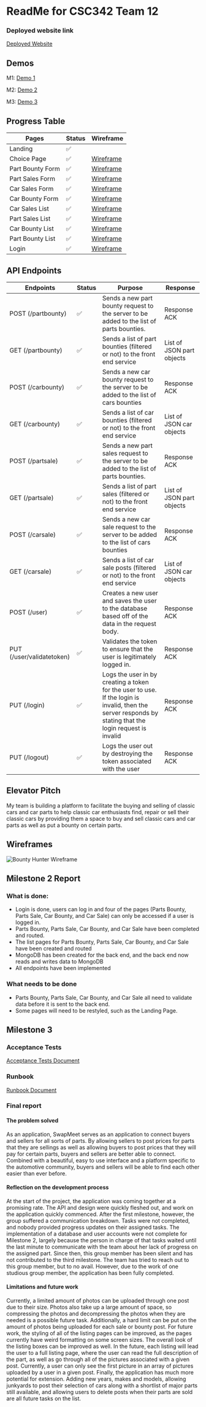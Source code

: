  # ReadMe for CSC342 Team 12
### Deployed website link
[Deployed Website](http://104.131.120.33/#/)

## Demos
M1: [Demo 1](https://drive.google.com/file/d/1cc1JX048n2CR_kBRfY1TLq1914VdBr0J/view?usp=sharing)

M2: [Demo 2](https://youtu.be/Felqn61fykQ)

M3: [Demo 3](https://drive.google.com/file/d/1Ht-t0lPDw0YpyJo2QJy7CRsJ3cRe_zs2/view?usp=sharing)

## Progress Table
|Pages|Status|Wireframe|
|---|---|---|
|Landing|✅||
|Choice Page|✅|[Wireframe](https://github.ncsu.edu/CSC-WebApps-F21/WEBAPPS-12/blob/main/wireframes/choice_page_wireframe.png)|
|Part Bounty Form|✅|[Wireframe](https://github.ncsu.edu/CSC-WebApps-F21/WEBAPPS-12/blob/main/wireframes/parts_bounty_wireframe.png)|
|Part Sales Form|✅|[Wireframe](https://github.ncsu.edu/CSC-WebApps-F21/WEBAPPS-12/blob/main/wireframes/parts_bounty_wireframe.png)|
|Car Sales Form|✅|[Wireframe](https://github.ncsu.edu/CSC-WebApps-F21/WEBAPPS-12/blob/main/wireframes/car_bounty_wireframe.png)|
|Car Bounty Form|✅|[Wireframe](https://github.ncsu.edu/CSC-WebApps-F21/WEBAPPS-12/blob/main/wireframes/car_bounty_wireframe.png)|
|Car Sales List|✅|[Wireframe](https://github.ncsu.edu/CSC-WebApps-F21/WEBAPPS-12/blob/main/wireframes/car_sales_wireframe.png)|
|Part Sales List|✅|[Wireframe](https://github.ncsu.edu/CSC-WebApps-F21/WEBAPPS-12/blob/main/wireframes/parts_sales_wireframe.png)|
|Car Bounty List|✅|[Wireframe](https://github.ncsu.edu/CSC-WebApps-F21/WEBAPPS-12/blob/main/wireframes/parts_sales_wireframe.png)|
|Part Bounty List|✅|[Wireframe](https://github.ncsu.edu/CSC-WebApps-F21/WEBAPPS-12/blob/main/wireframes/parts_sales_wireframe.png)|
|Login|✅|[Wireframe](https://github.ncsu.edu/CSC-WebApps-F21/WEBAPPS-12/blob/main/wireframes/login_wireframe.png)|

## API Endpoints 
|Endpoints|Status|Purpose|Response|
|---|---|---|---|
|POST (/partbounty)|✅|Sends a new part bounty request to the server to be added to the list of parts bounties.|Response ACK|
|GET (/partbounty)|✅|Sends a list of part bounties (filtered or not) to the front end service|List of JSON part objects|
|POST (/carbounty)|✅|Sends a new car bounty request to the server to be added to the list of cars bounties|Response ACK|
|GET (/carbounty)|✅|Sends a list of car bounties (filtered or not) to the front end service|List of JSON car objects|
|POST (/partsale)|✅|Sends a new part sales request to the server to be added to the list of parts bounties.|Response ACK|
|GET (/partsale)|✅|Sends a list of part sales (filtered or not) to the front end service|List of JSON part objects|
|POST (/carsale)|✅|Sends a new car sale request to the server to be added to the list of cars bounties|Response ACK|
|GET (/carsale)|✅|Sends a list of car sale posts (filtered or not) to the front end service|List of JSON car objects|
|POST (/user)|✅|Creates a new user and saves the user to the database based off of the data in the request body.|Response ACK|
|PUT (/user/validatetoken)|✅|Validates the token to ensure that the user is legitimately logged in.|Response ACK|
|PUT (/login)|✅|Logs the user in by creating a token for the user to use.  If the login is invalid, then the server responds by stating that the login request is invalid|Response ACK|
|PUT (/logout)|✅|Logs the user out by destroying the token associated with the user|Response ACK|



## Elevator Pitch
My team is building a platform to facilitate the buying and selling of classic cars and car parts to help classic car enthusiasts find, repair or sell their classic cars by providing them a space to buy and sell classic cars and car parts as well as put a bounty on certain parts.

## Wireframes
  ![Bounty Hunter Wireframe](https://github.ncsu.edu/CSC-WebApps-F21/WEBAPPS-12/blob/main/wireframes/wireframe.png)
  
## Milestone 2 Report
### What is done:
* Login is done, users can log in and four of the pages (Parts Bounty, Parts Sale, Car Bounty, and Car Sale) can only be accessed if a user is logged in.
* Parts Bounty, Parts Sale, Car Bounty, and Car Sale have been completed and routed.
* The list pages for Parts Bounty, Parts Sale, Car Bounty, and Car Sale have been created and routed
* MongoDB has been created for the back end, and the back end now reads and writes data to MongoDB
* All endpoints have been implemented
### What needs to be done
* Parts Bounty, Parts Sale, Car Bounty, and Car Sale all need to validate data before it is sent to the back end.
* Some pages will need to be restyled, such as the Landing Page.
## Milestone 3
### Acceptance Tests
[Acceptance Tests Document](https://github.ncsu.edu/CSC-WebApps-F21/WEBAPPS-12/blob/main/SwapMeet/About/AcceptanceTests.md)
### Runbook
[Runbook Document](https://github.ncsu.edu/CSC-WebApps-F21/WEBAPPS-12/blob/main/SwapMeet/About/Runbook.md)
### Final report
#### The problem solved
As an application, SwapMeet serves as an application to connect buyers and sellers for all sorts of parts.  By allowing sellers to post prices for parts that they are sellings as well as allowing buyers to post prices that they will pay for certain parts, buyers and sellers are better able to connect.  Combined with a beautiful, easy to use interface and a platform specific to the automotive community, buyers and sellers will be able to find each other easier than ever before.  
#### Reflection on the development process
At the start of the project, the application was coming together at a promising rate.  The API and design were quickly fleshed out, and work on the application quickly commenced.  After the first milestone, however, the group suffered a communication breakdown.  Tasks were not completed, and nobody provided progress updates on their assigned tasks.  The implementation of a database and user accounts were not complete for Milestone 2, largely because the person in charge of that tasks waited until the last minute to communicate with the team about her lack of progress on the assigned part.  Since then, this group member has been silent and has not contributed to the third milestone.  The team has tried to reach out to this group member, but to no avail.  However, due to the work of one studious group member, the application has been fully completed.
#### Limitations and future work
Currently, a limited amount of photos can be uploaded through one post due to their size.  Photos also take up a large amount of space, so compressing the photos and decompressing the photos when they are needed is a possible future task.  Additionally, a hard limit can be put on the amount of photos being uploaded for each sale or bounty post.  For future work, the styling of all of the listing pages can be improved, as the pages currently have weird formatting on some screen sizes. The overall look of the listing boxes can be improved as well.  In the future, each listing will lead the user to a full listing page, where the user can read the full description of the part, as well as go through all of the pictures associated with a given post.  Currently, a user can only see the first picture in an array of pictures uploaded by a user in a given post.  Finally, the application has much more potential for extension.  Adding new years, makes and models, allowing junkyards to post their selection of cars along with a shortlist of major parts still available, and allowing users to delete posts when their parts are sold are all future tasks on the list.   

